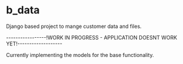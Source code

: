 # b_data
Django based project to mange customer data and files.

-----------------!WORK IN PROGRESS - APPLICATION DOESNT WORK YET!-------------------

Currently implementing the models for the base functionality.

